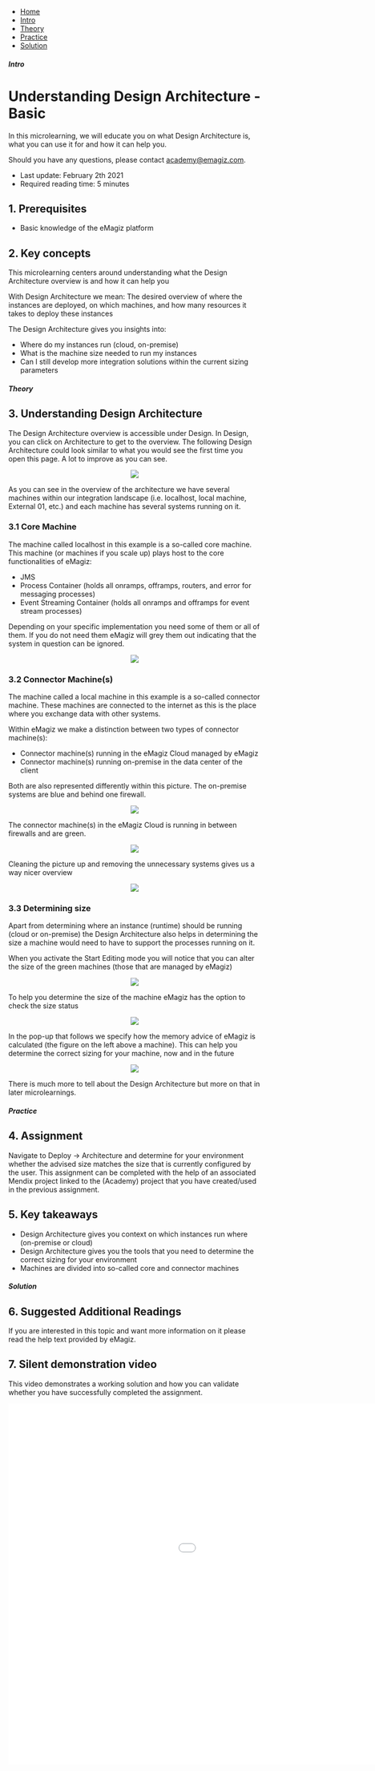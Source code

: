 <div class="ez-academy">
	<div class="ez-academy__body">
		<main class="micro-learning">
		<ul class="doc-nav">
			<li class="doc-nav__item"><a href="../../docs/microlearning/crashcourse-platform-index" class="doc-nav__link">Home</a></li>
			<li class="doc-nav__item"><a href="#intro" class="doc-nav__link">Intro</a></li>
			<li class="doc-nav__item"><a href="#theory" class="doc-nav__link">Theory</a></li>
			<li class="doc-nav__item"><a href="#practice" class="doc-nav__link">Practice</a></li>
			<li class="doc-nav__item"><a href="#solution" class="doc-nav__link">Solution</a></li>
		</ul>

<div class="doc">

##### Intro

# Understanding Design Architecture - Basic

In this microlearning, we will educate you on what Design Architecture is, what you can use it for and how it can help you.

Should you have any questions, please contact academy@emagiz.com.

- Last update: February 2th 2021
- Required reading time: 5 minutes

## 1. Prerequisites
- Basic knowledge of the eMagiz platform

## 2. Key concepts
This microlearning centers around understanding what the Design Architecture overview is and how it can help you

With Design Architecture we mean: The desired overview of where the instances are deployed, on which machines, and how many resources it takes to deploy these instances

The Design Architecture gives you insights into:
- Where do my instances run (cloud, on-premise)
- What is the machine size needed to run my instances
- Can I still develop more integration solutions within the current sizing parameters

##### Theory

## 3. Understanding Design Architecture

The Design Architecture overview is accessible under Design. In Design, you can click on Architecture to get to the overview. 
The following Design Architecture could look similar to what you would see the first time you open this page. A lot to improve as you can see.

<p align="center"><img src="../../img/microlearning/crashcourse-platform-design-understanding-design-architecture-basic--rough-overview.png"></p> 

As you can see in the overview of the architecture we have several machines within our integration landscape (i.e. localhost, local machine, External 01, etc.) and each machine has several systems running on it.

### 3.1 Core Machine
The machine called localhost in this example is a so-called core machine. This machine (or machines if you scale up) plays host to the core functionalities of eMagiz:
- JMS
- Process Container (holds all onramps, offramps, routers, and error for messaging processes)
- Event Streaming Container (holds all onramps and offramps for event stream processes)

Depending on your specific implementation you need some of them or all of them. If you do not need them eMagiz will grey them out indicating that the system in question can be ignored.

<p align="center"><img src="../../img/microlearning/crashcourse-platform-design-understanding-design-architecture-basic--core-machine.png"></p>

### 3.2 Connector Machine(s)
The machine called a local machine in this example is a so-called connector machine. 
These machines are connected to the internet as this is the place where you exchange data with other systems.

Within eMagiz we make a distinction between two types of connector machine(s):
- Connector machine(s) running in the eMagiz Cloud managed by eMagiz
- Connector machine(s) running on-premise in the data center of the client

Both are also represented differently within this picture. The on-premise systems are blue and behind one firewall. 

<p align="center"><img src="../../img/microlearning/crashcourse-platform-design-understanding-design-architecture-basic--on-prem-connector-machine.png"></p>

The connector machine(s) in the eMagiz Cloud is running in between firewalls and are green.

<p align="center"><img src="../../img/microlearning/crashcourse-platform-design-understanding-design-architecture-basic--emagiz-cloud-connector-machine.png"></p>

Cleaning the picture up and removing the unnecessary systems gives us a way nicer overview

<p align="center"><img src="../../img/microlearning/crashcourse-platform-design-understanding-design-architecture-basic--nice-overview.png"></p>

### 3.3 Determining size
Apart from determining where an instance (runtime) should be running (cloud or on-premise) the Design Architecture 
also helps in determining the size a machine would need to have to support the processes running on it.

When you activate the Start Editing mode you will notice that you can alter the size of the green machines (those that are managed by eMagiz) 

<p align="center"><img src="../../img/microlearning/crashcourse-platform-design-understanding-design-architecture-basic--core-machine-start-editing.png"></p>

To help you determine the size of the machine eMagiz has the option to check the size status

<p align="center"><img src="../../img/microlearning/crashcourse-platform-design-understanding-design-architecture-basic--check-size-status.png"></p>

In the pop-up that follows we specify how the memory advice of eMagiz is calculated (the figure on the left above a machine). 
This can help you determine the correct sizing for your machine, now and in the future

<p align="center"><img src="../../img/microlearning/crashcourse-platform-design-understanding-design-architecture-basic--check-size-status-popup.png"></p>

There is much more to tell about the Design Architecture but more on that in later microlearnings.

##### Practice

## 4. Assignment

Navigate to Deploy -> Architecture and determine for your environment whether the advised size matches the size that is currently configured by the user.
This assignment can be completed with the help of an associated Mendix project linked to the (Academy) project that you have created/used in the previous assignment.

## 5. Key takeaways

- Design Architecture gives you context on which instances run where (on-premise or cloud)
- Design Architecture gives you the tools that you need to determine the correct sizing for your environment
- Machines are divided into so-called core and connector machines

##### Solution

## 6. Suggested Additional Readings

If you are interested in this topic and want more information on it please read the help text provided by eMagiz.

## 7. Silent demonstration video

This video demonstrates a working solution and how you can validate whether you have successfully completed the assignment.

<iframe width="1280" height="720" src="../../vid/microlearning/crashcourse-platform-design-understanding-design-architecture-basic.mp4" frameborder="0" allow="accelerometer; autoplay; clipboard-write; encrypted-media; gyroscope; picture-in-picture" allowfullscreen></iframe>

</div>
</main>
</div>
</div>